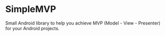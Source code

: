 # SimpleMVP
Small Android library to help you achieve MVP (Model - View - Presenter) for your Android projects.
